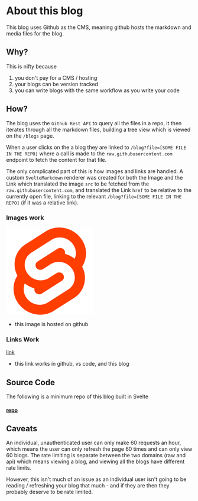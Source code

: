 # About this blog

This blog uses Github as the CMS, meaning github hosts the markdown and media files for the blog.

## Why?
This is nifty because 
1. you don't pay for a CMS / hosting
2. your blogs can be version tracked
3. you can write blogs with the same workflow as you write your code

## How?
The blog uses the `Github Rest API` to query all the files in a repo, it then iterates through all the markdown files, building a tree view which is viewed on the `/blogs` page.

When a user clicks on the a blog they are linked to `/blog?file=[SOME FILE IN THE REPO]` where a call is made to the `raw.githubusercontent.com` endpoint to fetch the content for that file.

The only complicated part of this is how images and links are handled. A custom `SvelteMarkdown` renderer was created for both the Image and the Link which translated the image `src` to be fetched from the `raw.githubusercontent.com`, and translated the Link `href` to be relative to the currently open file, linking to the relevant `/blog?file=[SOME FILE IN THE REPO]` (if it was a relative link).

### Images work
![svelte logo](./res/svelte.svg)
- this image is hosted on github

### Links Work
[link](<./Reflections/01-2022.md>)
- this link works in github, vs code, and this blog 

## Source Code
The following is a minimum repo of this blog built in Svelte

#### [repo](https://github.com/MarcDAFrame/SvelteGithubBlog)

## Caveats
An individual, unauthenticated user can only make 60 requests an hour, which means the user can only refresh the page 60 times and can only view 60 blogs. The rate limiting is separate between the two domains (raw and api) which means viewing a blog, and viewing all the blogs have different rate limits.

However, this isn't much of an issue as an individual user isn't going to be reading / refreshing your blog that much - and if they are then they probably deserve to be rate limited.